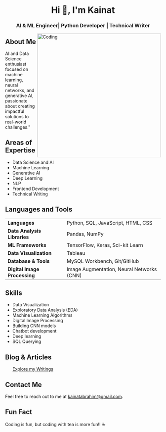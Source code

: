 

<!DOCTYPE html>
<html>
<body>

<h1 align="center">Hi 👋, I'm Kainat</h1>
<h3 align="center">AI & ML Engineer| Python Developer | Technical Writer</h3>

<img align="right" alt="Coding" width="400" src="https://miro.medium.com/max/1400/1*qdAW1TjCN57h1lbuuzvchg.gif">

<h2>About Me</h2>
<p>AI and Data Science enthusiast focused on machine learning, neural networks, and generative AI, passionate about creating impactful solutions to real-world challenges."</p>

<h2>Areas of Expertise</h2>
<ul>
  <li>Data Science and AI</li>
  <li>Machine Learning</li>
  <li>Generative AI</li>
  <li>Deep Learning</li>
  <li>NLP</li>
  <li>Frontend Development</li>
  <li>Technical Writing</li>
</ul>

<h2>Languages and Tools</h2> <div align="center"> <table> <tr> <td><strong>Languages</strong></td> <td>Python, SQL, JavaScript, HTML, CSS</td> </tr> <tr> <td><strong>Data Analysis Libraries</strong></td> <td>Pandas, NumPy</td> </tr> <tr> <td><strong>ML Frameworks</strong></td> <td>TensorFlow, Keras, Sci-kit Learn</td> </tr> <tr> <td><strong>Data Visualization</strong></td> <td>Tableau</td> </tr> <tr> <td><strong>Database & Tools</strong></td> <td>MySQL Workbench, Git/GitHub</td> </tr> <tr> <td><strong>Digital Image Processing</strong></td> <td>Image Augmentation, Neural Networks (CNN)</td> </tr> </table> </div>

<h2>Skills</h2>
<ul>
  <li>Data Visualization</li>
  <li>Exploratory Data Analysis (EDA)</li>
  <li>Machine Learning Algorithms</li>
  <li>Digital Image Processing</li>
  <li>Building CNN models</li>
  <li>Chatbot development</li>
  <li>Deep learning</li>
  <li>SQL Querying</li>
</ul>

<h2>Blog & Articles</h2>
<ul>
  <a href="https://kainatabrahim.medium.com">Explore my Writings</a>
</ul>


<h2>Contact Me</h2>
<p>Feel free to reach out to me at <a href="mailto:kainatabrahim@gmail.com">kainatabrahim@gmail.com</a>.</p>

<h2>Fun Fact</h2>
<p>Coding is fun, but coding with tea is more fun!! ☕</p>

</body>
</html>

